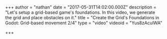 +++
author = "nathan"
date = "2017-05-31T14:02:00.000Z"
description = "Let's setup a grid-based game's foundations. In this video, we generate the grid and place obstacles on it."
title = "Create the Grid's Foundations in Godot: Grid-based movement 2/4"
type = "video"
videoid = "Yus8zAculWA"

+++

